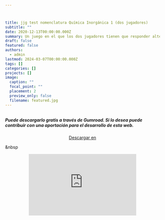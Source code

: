```yaml
---



title: jjg test nomenclatura Química Inorgánica 1 (dos jugadores)
subtitle: ""
date: 2020-12-13T00:00:00.000Z
summary: Un juego en el que los dos jugadores tienen que responder alternativamente a preguntas  de 100 a 500 puntos de valor sobre nomenclatura inorgánica.
draft: false
featured: false
authors:
  - admin
lastmod: 2024-03-07T00:00:00.000Z
tags: []
categories: []
projects: []
image:
  caption: ""
  focal_point: ""
  placement: 2
  preview_only: false
  filename: featured.jpg
---
```




###### 

<!--more-->

##### Puede descargarlo gratis a través de Gumroad. Si lo desea puede contribuir con una aportación para el desarrollo de esta web.

<center>
<script src="https://gumroad.com/js/gumroad.js"></script><a class="gumroad-button" href="https://apicazorla.gumroad.com/l/lhagpg">Descargar en</a>
</center>

&nbsp



<center>
<iframe
    width="350"
    height="200"
    src="https://www.dropbox.com/scl/fi/vuhw18awk2dkyi1rp7giv/jjg_test_formulacion_1-Hecho-con-Clipchamp_1709679506615.mp4?rlkey=ucwawv4qd000uhymnw9wsxg6f&raw=1"
    frameborder="0"
    allow="autoplay; encrypted-media"
    allowfullscreen
>
</iframe>
</center>


